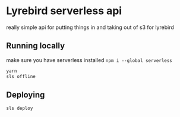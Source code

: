 # Lyrebird serverless api

really simple api for putting things in and taking out of s3 for lyrebird

## Running locally
make sure you have serverless installed `npm i --global serverless`
```bash
yarn
sls offline
```

## Deploying

```bash
sls deploy